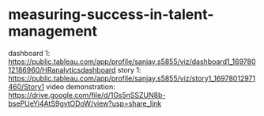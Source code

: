 # measuring-success-in-talent-management
dashboard 1: https://public.tableau.com/app/profile/sanjay.s5855/viz/dashboard1_16978012186960/HRanalyticsdashboard
story 1: https://public.tableau.com/app/profile/sanjay.s5855/viz/story1_16978012971460/Story1
video demonstration: https://drive.google.com/file/d/1Gs5nSSZUN8b-bsePUeYi4AtS9gvtODoW/view?usp=share_link
